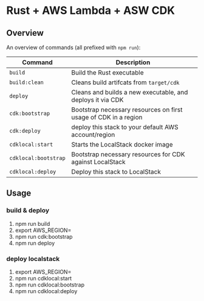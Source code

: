 # Rust + AWS Lambda + ASW CDK 

## Overview
An overview of commands (all prefixed with `npm run`):

| Command | Description |
|---------|-------------|
| `build` | Build the Rust executable |
| `build:clean` | Cleans build artifcats from `target/cdk` |
| `deploy` | Cleans and builds a new executable, and deploys it via CDK |
| `cdk:bootstrap` | Bootstrap necessary resources on first usage of CDK in a region |
| `cdk:deploy` | deploy this stack to your default AWS account/region |
| `cdklocal:start` | Starts the LocalStack docker image |
| `cdklocal:bootstrap` | Bootstrap necessary resources for CDK against LocalStack |
| `cdklocal:deploy` | Deploy this stack to LocalStack |

## Usage

### build & deploy

1. npm run build
2. export AWS_REGION=<your target region>
3. npm run cdk:bootstrap
4. npm run deploy

### deploy localstack

1. export AWS_REGION=<your target region>
2. npm run cdklocal:start
3. npm run cdklocal:bootstrap
4. npm run cdklocal:deploy

